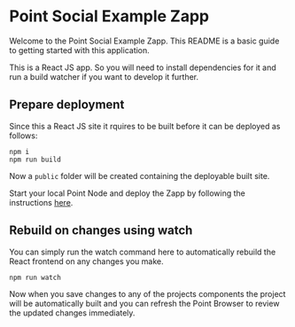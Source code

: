 # Point Social Example Zapp

Welcome to the Point Social Example Zapp. This README is a basic guide to getting started with this application.

This is a React JS app. So you will need to install dependencies for it and run a build watcher if you want to develop it further.

## Prepare deployment

Since this a React JS site it rquires to be built before it can be deployed as follows:

```
npm i
npm run build
```

Now a `public` folder will be created containing the deployable built site. 

Start your local Point Node and deploy the Zapp by following the instructions [here](https://pointnetwork.github.io/docs/build-zapp-dev-environment-direct-install).

## Rebuild on changes using watch

You can simply run the watch command here to automatically rebuild the React frontend on any changes you make.

```
npm run watch
```

Now when you save changes to any of the projects components the project will be automatically built and you can refresh the Point Browser to review the updated changes immediately.